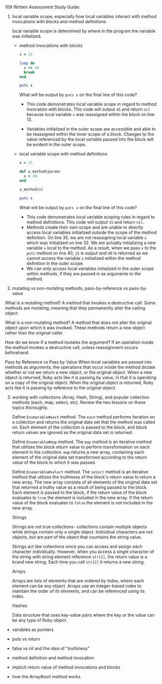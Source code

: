 109 Written Assessment Study Guide: 

1. local variable scope, especially how local variables interact with method invocations with blocks and method definitions

    local variable scope is determined by where in the program the variable was initialized. 
    
    - method invocations with blocks
      
      ```ruby
      x = 15
      
      loop do 
        x += 30
        break
      end 
      
      puts x
      ```
      
      What will be output by ```puts x``` on the final line of this code?
      
      - This code demonstrates local variable scope in regard to method invocation with blocks. This code will output ```45``` and return ```nil```
        because local variable ```x``` was reassigned within the block on line 13. 
        
      - Variables initialized in the outer scope are accessible and able to be reassigned within the inner scope of a block. Changes to the value referenced by the 
        local variable passed into the block will be evident in the outer scope. 
        
    - local variable scope with method definitions
       
      ```ruby
      x = 15
      
      def a_method(param)
        x = 30
      end 
      
      a_method(x)
      
      puts x 
      ```
      
      What will be output by ```puts x``` on the final line of this code?
      
        - This code demonstrates local variable scoping rules in regard to method definitions. This code will output ```15``` and return ```nil```. 
        - Methods create their own scope and are unable to directly access local variables initialized outside the scope of the method definition. On line 35, we
          are not reassigning local variable ```x``` which was initialized on line 32. We are actually initializing a new variable ```x``` local to the method. As a 
          result, when we pass ```x``` to the ```puts``` method on line 40, ```15``` is output and nil is returned as we cannot access the variable ```x``` initialized
          within the method definition in the outer scope. 
        - We can only access local variables initialized in the outer scope within methods, if they are passed in as arguments to the method. 
      





2. mutating vs non-mutating methods, pass-by-reference vs pass-by-value

  What is a mutating method? 
    A method that invokes a destructive call. Some methods are mutating, meaning that they permanently alter the calling object. 
    
  What is a non-mutating method?
    A method that does not alter the original object upon which it was invoked. These methods return a new object rather than the original caller. 

  How do we know if a method mutates the argument?
    If an operation inside the method invokes a destructive call, unless reassignment occurs beforehand. 
    
  Pass by Reference vs Pass by Value
    When local variables are passed into methods as arguments, the operations that occur inside the method dictate whether or not we return a new object, or the
    original object. When a new object is returned, Ruby acts like it is passing by value, in that it is operating on a copy of the original object. When the original
    object is returned, Ruby acts like it is passing by reference to the original object. 
      
      
      

3.  working with collections (Array, Hash, String), and popular collection methods (each, map, select, etc). Review the two lessons on these topics thoroughly.

    
    Define ```Enumerable#each``` method.
      The ```each``` method performs iteration on a collection and returns the original data set that the method was called on. Each element of the collection is passed
      to the block, and block return values are ignored as the original data set is returned. 
      
    Define ```Enumerable#map``` method. 
      The ```map``` method is an iterative method that utilizes the block return value to perform transformation on each element in the collection. ```map``` returns
      a new array, containing each element of the original data set transformed according to the return value of the block to which it was passed. 
      
    Define ```Enumerable#select``` method.
      The ```select``` method is an iterative method that utilizes the truthiness of the block's return value to return a new array. The new array consists of all 
      elements of the original data set that returned a truthy value as a result of being passed to the block. Each element is passed to the block, if the return value 
      of the block evaluates to ```true``` the element is included in the new array. If the return value of the block evaluates to ```false``` the element is not 
      included in the new array. 
      
    
    Strings
    
      Strings are not true collections- collections contain multiple objects while strings contain only a single object. Individual characters are not objects, but are
      part of the object that countains the string value. 
      
      Strings act like collections since you can access and assign each character individually. However, when you access a single character of the string with string
      element reference ```str[2]```, the return value is a brand new string. Each time you call ```str[2]``` it returns a new string. 
      
    Arrays
    
      Arrays are lists of elements that are ordered by index, where each element can be any object. Arrays use an integer-based index to maintain the order of its
      elements, and can be referenced using its index. 
    
    Hashes
      
      Data structure that uses key-value pairs where the key or the value can be any type of Ruby object. 
      


- variables as pointers

- puts vs return
- false vs nil and the idea of "truthiness"
- method definition and method invocation
- implicit return value of method invocations and blocks
- how the Array#sort method works